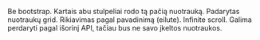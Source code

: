 Be bootstrap. Kartais abu stulpeliai rodo tą pačią nuotrauką. Padarytas nuotraukų grid. Rikiavimas pagal pavadinimą (eilute). Infinite scroll. Galima perdaryti pagal išorinį API, tačiau bus ne savo įkeltos nuotraukos.